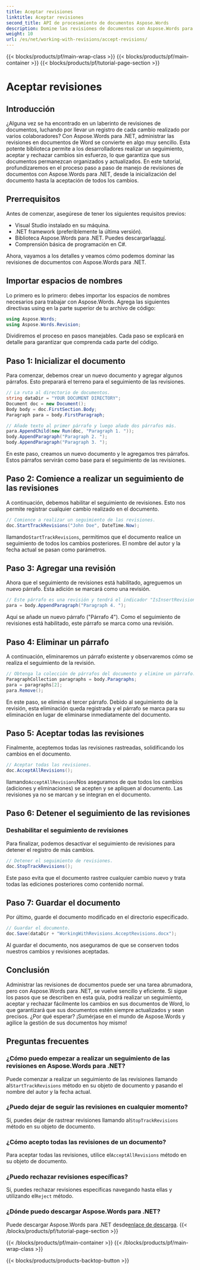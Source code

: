 ```yaml
---
title: Aceptar revisiones
linktitle: Aceptar revisiones
second_title: API de procesamiento de documentos Aspose.Words
description: Domine las revisiones de documentos con Aspose.Words para .NET. Aprenda a realizar un seguimiento, aceptar y rechazar cambios sin esfuerzo. Mejore sus habilidades de gestión de documentos.
weight: 10
url: /es/net/working-with-revisions/accept-revisions/
---
```


{{< blocks/products/pf/main-wrap-class >}}
{{< blocks/products/pf/main-container >}}
{{< blocks/products/pf/tutorial-page-section >}}

# Aceptar revisiones

## Introducción

¿Alguna vez se ha encontrado en un laberinto de revisiones de documentos, luchando por llevar un registro de cada cambio realizado por varios colaboradores? Con Aspose.Words para .NET, administrar las revisiones en documentos de Word se convierte en algo muy sencillo. Esta potente biblioteca permite a los desarrolladores realizar un seguimiento, aceptar y rechazar cambios sin esfuerzo, lo que garantiza que sus documentos permanezcan organizados y actualizados. En este tutorial, profundizaremos en el proceso paso a paso de manejo de revisiones de documentos con Aspose.Words para .NET, desde la inicialización del documento hasta la aceptación de todos los cambios.

## Prerrequisitos

Antes de comenzar, asegúrese de tener los siguientes requisitos previos:

- Visual Studio instalado en su máquina.
- .NET framework (preferiblemente la última versión).
-  Biblioteca Aspose.Words para .NET. Puedes descargarla[aquí](https://releases.aspose.com/words/net/).
- Comprensión básica de programación en C#.

Ahora, vayamos a los detalles y veamos cómo podemos dominar las revisiones de documentos con Aspose.Words para .NET.

## Importar espacios de nombres

Lo primero es lo primero: debes importar los espacios de nombres necesarios para trabajar con Aspose.Words. Agrega las siguientes directivas using en la parte superior de tu archivo de código:

```csharp
using Aspose.Words;
using Aspose.Words.Revision;
```

Dividiremos el proceso en pasos manejables. Cada paso se explicará en detalle para garantizar que comprenda cada parte del código.

## Paso 1: Inicializar el documento

Para comenzar, debemos crear un nuevo documento y agregar algunos párrafos. Esto preparará el terreno para el seguimiento de las revisiones.

```csharp
// La ruta al directorio de documentos.
string dataDir = "YOUR DOCUMENT DIRECTORY";
Document doc = new Document();
Body body = doc.FirstSection.Body;
Paragraph para = body.FirstParagraph;

// Añade texto al primer párrafo y luego añade dos párrafos más.
para.AppendChild(new Run(doc, "Paragraph 1. "));
body.AppendParagraph("Paragraph 2. ");
body.AppendParagraph("Paragraph 3. ");
```

En este paso, creamos un nuevo documento y le agregamos tres párrafos. Estos párrafos servirán como base para el seguimiento de las revisiones.

## Paso 2: Comience a realizar un seguimiento de las revisiones

A continuación, debemos habilitar el seguimiento de revisiones. Esto nos permite registrar cualquier cambio realizado en el documento.

```csharp
// Comience a realizar un seguimiento de las revisiones.
doc.StartTrackRevisions("John Doe", DateTime.Now);
```

 llamando`StartTrackRevisions`, permitimos que el documento realice un seguimiento de todos los cambios posteriores. El nombre del autor y la fecha actual se pasan como parámetros.

## Paso 3: Agregar una revisión

Ahora que el seguimiento de revisiones está habilitado, agreguemos un nuevo párrafo. Esta adición se marcará como una revisión.

```csharp
// Este párrafo es una revisión y tendrá el indicador "IsInsertRevision" correspondiente establecido.
para = body.AppendParagraph("Paragraph 4. ");
```

Aquí se añade un nuevo párrafo ("Párrafo 4"). Como el seguimiento de revisiones está habilitado, este párrafo se marca como una revisión.

## Paso 4: Eliminar un párrafo

A continuación, eliminaremos un párrafo existente y observaremos cómo se realiza el seguimiento de la revisión.

```csharp
// Obtenga la colección de párrafos del documento y elimine un párrafo.
ParagraphCollection paragraphs = body.Paragraphs;
para = paragraphs[2];
para.Remove();
```

En este paso, se elimina el tercer párrafo. Debido al seguimiento de la revisión, esta eliminación queda registrada y el párrafo se marca para su eliminación en lugar de eliminarse inmediatamente del documento.

## Paso 5: Aceptar todas las revisiones

Finalmente, aceptemos todas las revisiones rastreadas, solidificando los cambios en el documento.

```csharp
// Aceptar todas las revisiones.
doc.AcceptAllRevisions();
```

 llamando`AcceptAllRevisions`Nos aseguramos de que todos los cambios (adiciones y eliminaciones) se acepten y se apliquen al documento. Las revisiones ya no se marcan y se integran en el documento.

## Paso 6: Detener el seguimiento de las revisiones

### Deshabilitar el seguimiento de revisiones

Para finalizar, podemos desactivar el seguimiento de revisiones para detener el registro de más cambios.

```csharp
// Detener el seguimiento de revisiones.
doc.StopTrackRevisions();
```

Este paso evita que el documento rastree cualquier cambio nuevo y trata todas las ediciones posteriores como contenido normal.

## Paso 7: Guardar el documento

Por último, guarde el documento modificado en el directorio especificado.

```csharp
// Guardar el documento.
doc.Save(dataDir + "WorkingWithRevisions.AcceptRevisions.docx");
```

Al guardar el documento, nos aseguramos de que se conserven todos nuestros cambios y revisiones aceptadas.

## Conclusión

Administrar las revisiones de documentos puede ser una tarea abrumadora, pero con Aspose.Words para .NET, se vuelve sencillo y eficiente. Si sigue los pasos que se describen en esta guía, podrá realizar un seguimiento, aceptar y rechazar fácilmente los cambios en sus documentos de Word, lo que garantizará que sus documentos estén siempre actualizados y sean precisos. ¿Por qué esperar? ¡Sumérjase en el mundo de Aspose.Words y agilice la gestión de sus documentos hoy mismo!

## Preguntas frecuentes

### ¿Cómo puedo empezar a realizar un seguimiento de las revisiones en Aspose.Words para .NET?

 Puede comenzar a realizar un seguimiento de las revisiones llamando al`StartTrackRevisions` método en su objeto de documento y pasando el nombre del autor y la fecha actual.

### ¿Puedo dejar de seguir las revisiones en cualquier momento?

Sí, puedes dejar de rastrear revisiones llamando al`StopTrackRevisions` método en su objeto de documento.

### ¿Cómo acepto todas las revisiones de un documento?

 Para aceptar todas las revisiones, utilice el`AcceptAllRevisions` método en su objeto de documento.

### ¿Puedo rechazar revisiones específicas?

 Sí, puedes rechazar revisiones específicas navegando hasta ellas y utilizando el`Reject` método.

### ¿Dónde puedo descargar Aspose.Words para .NET?

 Puede descargar Aspose.Words para .NET desde[enlace de descarga](https://releases.aspose.com/words/net/).
{{< /blocks/products/pf/tutorial-page-section >}}

{{< /blocks/products/pf/main-container >}}
{{< /blocks/products/pf/main-wrap-class >}}

{{< blocks/products/products-backtop-button >}}
